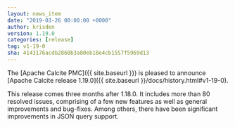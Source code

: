```yaml
---
layout: news_item
date: "2019-03-26 00:00:00 +0000"
author: krisden
version: 1.19.0
categories: [release]
tag: v1-19-0
sha: 4143176acdb2860b3a80eb18e4cb1557f5969d13
---
```

<!--
{% comment %}
Licensed to the Apache Software Foundation (ASF) under one or more
contributor license agreements.  See the NOTICE file distributed with
this work for additional information regarding copyright ownership.
The ASF licenses this file to you under the Apache License, Version 2.0
(the "License"); you may not use this file except in compliance with
the License.  You may obtain a copy of the License at

http://www.apache.org/licenses/LICENSE-2.0

Unless required by applicable law or agreed to in writing, software
distributed under the License is distributed on an "AS IS" BASIS,
WITHOUT WARRANTIES OR CONDITIONS OF ANY KIND, either express or implied.
See the License for the specific language governing permissions and
limitations under the License.
{% endcomment %}
-->

The [Apache Calcite PMC]({{ site.baseurl }})
is pleased to announce
[Apache Calcite release 1.19.0]({{ site.baseurl }}/docs/history.html#v1-19-0).

This release comes three months after 1.18.0. It includes more than 80 resolved issues, comprising of a few new features as well as general improvements and bug-fixes. Among others, there have been significant improvements in JSON query support.
